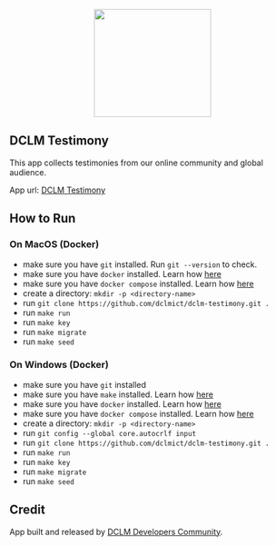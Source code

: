 <p align="center"><a href="https://dclm.org" target="_blank"><img src="https://dclmcloud.s3.amazonaws.com/img/logo.png" width="206.5" height="190"></a></p>

## DCLM Testimony
This app collects testimonies from our online community and global audience.

App url: [DCLM Testimony](https://testimony.dclm.org)

## How to Run
<a id="mac-setup"></a>
### On MacOS (Docker)
- make sure you have `git` installed. Run `git --version` to check.
- make sure you have `docker` installed. Learn how [here](https://docs.docker.com/desktop/install/mac-install/)
- make sure you have `docker compose` installed. Learn how [here](https://docs.docker.com/compose/install/)
- create a directory: `mkdir -p <directory-name>`
- run `git clone https://github.com/dclmict/dclm-testimony.git .`
- run `make run`
- run `make key`
- run `make migrate`
- run `make seed`

<a id="windows-setup"></a>
### On Windows (Docker)
- make sure you have `git` installed
- make sure you have `make` installed. Learn how [here](docs/make.md)
- make sure you have `docker` installed. Learn how [here](https://docs.docker.com/desktop/install/windows-install/)
- make sure you have `docker compose` installed. Learn how [here](https://docs.docker.com/compose/install/)
- create a directory: `mkdir -p <directory-name>`
- run `git config --global core.autocrlf input`
- run `git clone https://github.com/dclmict/dclm-testimony.git .`
- run `make run`
- run `make key`
- run `make migrate`
- run `make seed`

## Credit
App built and released by [DCLM Developers Community](https://developers.dclm.org).
